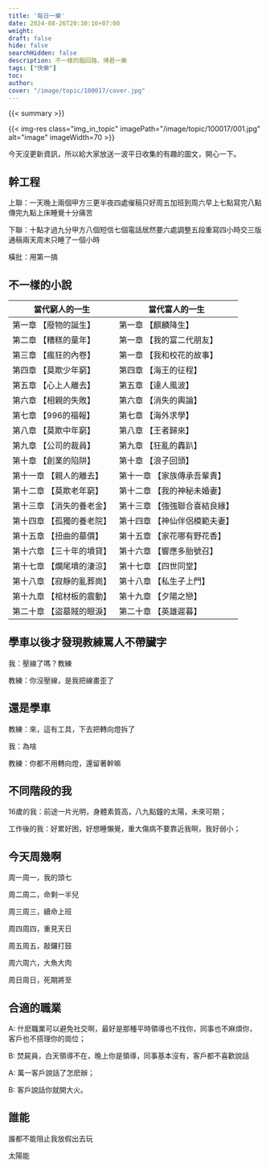 ```yaml
---
title: '每日一樂'
date: 2024-08-26T20:30:16+07:00
weight: 
draft: false
hide: false
searchHidden: false
description: 不一樣的腦回路，博君一樂
tags: ["快樂"]
toc: 
author:
cover: "/image/topic/100017/cover.jpg"
---
```


{{< summary >}}


{{< img-res class="img_in_topic" imagePath="/image/topic/100017/001.jpg" alt="image" imageWidth=70 >}}

今天沒更新資訊，所以給大家放送一波平日收集的有趣的圖文，開心一下。

## 幹工程

  上聯：一天晚上兩個甲方三更半夜四處催稿只好周五加班到周六早上七點寫完八點傳完九點上床睡覺十分痛苦

  下聯：十點才過九分甲方八個短信七個電話居然要六處調整五段重寫四小時交三版通稿兩天周末只睡了一個小時

  橫批：用第一搞

## 不一樣的小說

| 當代窮人的一生|當代富人的一生|
|---|---|
|第一章 【廢物的誕生】|第一章 【麒麟降生】|
|第二章 【糟糕的童年】|第一章 【我的富二代朋友】|
|第三章 【瘋狂的內卷】|第一章 【我和校花的故事】|
|第四章 【莫欺少年窮】|第四章 【海王的征程】|
|第五章 【心上人離去】|第五章 【達人風波】|
|第六章 【相親的失敗】|第六章 【消失的輿論】|
|第七章 【996的福報】|第七章 【海外求學】|
|第八章 【莫欺中年窮】|第八章 【王者歸來】|
|第九章 【公司的裁員】|第九章 【狂亂的轟趴】|
|第十章 【創業的陷阱】|第十章 【浪子回頭】|
|第十一章 【親人的離去】|第十一章 【家族傳承吾輩責】|
|第十二章 【莫欺老年窮】|第十二章 【我的神秘未婚妻】|
|第十三章 【消失的養老金】|第十三章 【強強聯合喜結良緣】|
|第十四章 【孤獨的養老院】|第十四章 【神仙伴侶模範夫妻】|
|第十五章 【扭曲的墓價】|第十五章 【家花哪有野花香】|
|第十六章 【三十年的墳貸】|第十六章 【響應多胎號召】|
|第十七章 【爛尾墳的淒涼】|第十七章 【四世同堂】|
|第十八章 【寂靜的亂葬崗】|第十八章 【私生子上門】|
|第十九章 【棺材板的震動】|第十九章 【夕陽之戀】|
|第二十章 【盜墓賊的眼淚】|第二十章 【英雄遲暮】|

## 學車以後才發現教練罵人不帶臟字

我：壓線了嗎？教練

教練：你沒壓線，是我把線畫歪了

## 還是學車

教練：來，這有工具，下去把轉向燈拆了

我：為啥

教練：你都不用轉向燈，還留著幹嘛

## 不同階段的我

16歲的我：前途一片光明，身體素質高，八九點鐘的太陽，未來可期；

工作後的我：好累好困，好想睡懶覺，重大傷病不要靠近我啊，我好弱小；

## 今天周幾啊

周一周一，我的頭七

周二周二，命剩一半兒

周三周三，續命上班

周四周四，重見天日

周五周五，敲鑼打鼓

周六周六，大魚大肉

周日周日，死期將至

## 合適的職業

A: 什麽職業可以避免社交啊，最好是那種平時領導也不找你，同事也不麻煩你，客戶也不搭理你的崗位；

B: 焚屍員，白天領導不在，晚上你是領導，同事基本沒有，客戶都不喜歡說話

A: 萬一客戶說話了怎麽辦；

B: 客戶說話你就開大火。

## 誰能

誰都不能阻止我放假出去玩

太陽能
